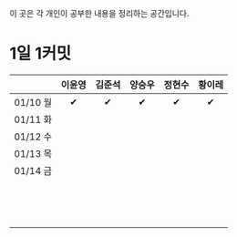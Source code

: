 이 곳은 각 개인이 공부한 내용을 정리하는 공간입니다.



# 1일 1커밋



|          | 이윤영 | 김준석 | 양승우 | 정현수 | 황이레 |
| :------: | :----: | :----: | :----: | :----: | :----: |
| 01/10 월 |   ✔    |   ✔    |   ✔    |   ✔    |   ✔    |
| 01/11 화 |        |        |        |        |        |
| 01/12 수 |        |        |        |        |        |
| 01/13 목 |        |        |        |        |        |
| 01/14 금 |        |        |        |        |        |
|          |        |        |        |        |        |
|          |        |        |        |        |        |
|          |        |        |        |        |        |
|          |        |        |        |        |        |
|          |        |        |        |        |        |
|          |        |        |        |        |        |
|          |        |        |        |        |        |
|          |        |        |        |        |        |
|          |        |        |        |        |        |
|          |        |        |        |        |        |
|          |        |        |        |        |        |
|          |        |        |        |        |        |
|          |        |        |        |        |        |
|          |        |        |        |        |        |




